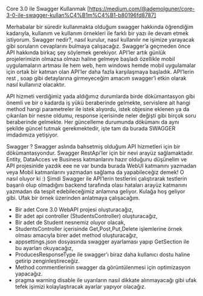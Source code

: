 Core 3.0 ile Swagger Kullanmak [https://medium.com/@ademolguner/core-3-0-ile-swagger-kullan%C4%B1m%C4%B1-b80196fd8787] 

Merhabalar bir süredir kullanmakta olduğum swagger hakkında öğrendiğim kadarıyla, kullanım ve kullanım örnekleri ile farklı bir yazı ile devam etmek istiyorum. Swagger nedir?, nasıl kurulur, nasıl kullanılır ne işimize yarayacak gibi soruların cevaplarını bulmaya çalışacağız.
Swagger’a geçmeden önce API hakkında birkaç şey söylemek gerekiyor. API’ler artık günlük projelerimizin olmazsa olmazı haline gelmeye başladı özellikle mobil uygulamaların artması ile hem web, hem windows hemde mobil uygulamalar için ortak bir katman olan API’ler daha fazla karşılaşmaya başladık. API’lerin rest , soap gibi detaylarına girmeyeceğim amacım swagger’i etkin olarak nasıl kullanırız olacaktır.

API hizmeti verdiğimiz yada aldığımız durumlarda birde dökümantasyon gibi önemli ve bir o kadarda iş yükü beraberinde gelmekte, servislere ait hangi method hangi parametreler ile istek alıyordu, istek objesine eklenen ya da çıkarılan bir nesne oldumu, response içerisinde neler değişti gibi birçok soru beraberinde gelmekte. Her güncelleme durumunda dökümanı da aynı şekilde güncel tutmak gerekmektedir, işte tam da burada SWAGGER imdadımıza yetişiyor.

Swagger ?
Swagger aslında bahsetmiş olduğum API hizmetleri için bir dökümantasyondur. Swagger RestApi’ler için bir nevi arayüz sağlamaktadır. Entity, DataAcces ve Business katmanlarını hazır olduğunu düşünelim ve API projesinide yazdık eee ne var bunda burada WebUI katmanını yazmadan veya Mobil katmanlarını yazmadan sağlama da yapabileceğiz demek! O nasıl oluyor ki :) Şimdi Swagger ile API’lerin testlerini çalıştırarak testlerin başarılı olup olmadığını backend tarafında olası hataları arayüz katmanını yazmadan da tespit edebileceğimiz anlamına geliyor. Kulağa hoş geliyor gibi.
Ufak bir örnek üzerinden anlatmaya çalışacağım.
* Bir adet Core 3.0 WebAPI projesi oluşturacağız,
* Bir adet api controller (StudentsController) oluşturacağız,
* Bir adet de Student nesnemiz oluyor olacak,
* StudentsController içerisinde Get,Post,Put,Delete işlemlerine örnek olması amacıyla birer adet method oluşturacağız,
* appsettings.json dosyasında swagger ayarlaması yapıp GetSection ile bu ayarları okuyacağız,
* ProducesResponseType ile swagger’ı biraz daha kullanıcı dostu haline getirip zenginleştireceğiz.
* Method commentlerinin swagger da görüntülenmesi için optimizasyon yapacağız.
* pragma warning disable ile uyarıların nasıl dikkate alınmayacağı gibi ufak tefek işimizi kolaylaştıracak ayarlar yapıyor olacağız.

